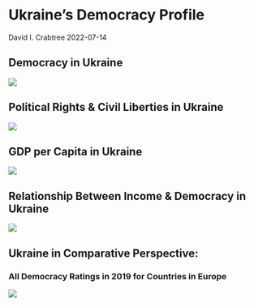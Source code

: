 Ukraine’s Democracy Profile
================
David I. Crabtree
2022-07-14

## Democracy in Ukraine

![](C:\Users\David\Desktop\PROGRA~1\FILESA~1\DEMOCR~1\reports\UKRAIN~1/figure-gfm/Demscore-1.png)<!-- -->

## Political Rights & Civil Liberties in Ukraine

![](C:\Users\David\Desktop\PROGRA~1\FILESA~1\DEMOCR~1\reports\UKRAIN~1/figure-gfm/Political%20Rights%20&%20Civil%20Libs-1.png)<!-- -->

## GDP per Capita in Ukraine

![](C:\Users\David\Desktop\PROGRA~1\FILESA~1\DEMOCR~1\reports\UKRAIN~1/figure-gfm/GDP%20per%20Capita-1.png)<!-- -->

## Relationship Between Income & Democracy in Ukraine

![](C:\Users\David\Desktop\PROGRA~1\FILESA~1\DEMOCR~1\reports\UKRAIN~1/figure-gfm/Income%20&%20Dem-1.png)<!-- -->

## Ukraine in Comparative Perspective:

### All Democracy Ratings in 2019 for Countries in Europe

![](C:\Users\David\Desktop\PROGRA~1\FILESA~1\DEMOCR~1\reports\UKRAIN~1/figure-gfm/Democracy%20in%20Comparative%20Perspective-1.png)<!-- -->

